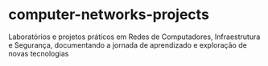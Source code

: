 # computer-networks-projects
Laboratórios e projetos práticos em Redes de Computadores, Infraestrutura e Segurança, documentando a jornada de aprendizado e exploração de novas tecnologias
